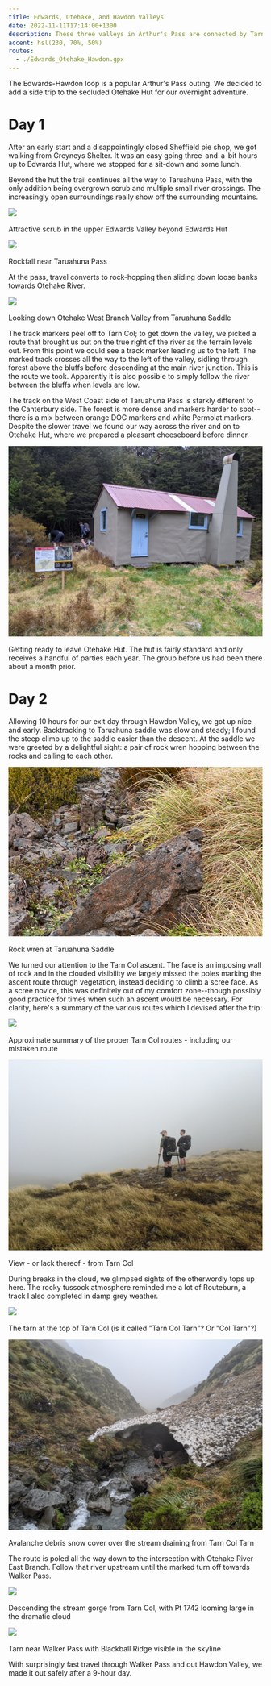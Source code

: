 ```yaml
---
title: Edwards, Otehake, and Hawdon Valleys
date: 2022-11-11T17:14:00+1300
description: These three valleys in Arthur's Pass are connected by Tarn Col and straddle the border between Cantebury and the West Coast
accent: hsl(230, 70%, 50%)
routes:
  - ./Edwards_Otehake_Hawdon.gpx
---
```


The Edwards-Hawdon loop is a popular Arthur's Pass outing. We decided to add a side trip to the secluded Otehake Hut for our overnight adventure.

# Day 1

After an early start and a disappointingly closed Sheffield pie shop, we got walking from Greyneys Shelter. It was an easy going three-and-a-bit hours up to Edwards Hut, where we stopped for a sit-down and some lunch.

Beyond the hut the trail continues all the way to Taruahuna Pass, with the only addition being overgrown scrub and multiple small river crossings. The increasingly open surroundings really show off the surrounding mountains.

![](./DSC00823.jpg)

<figcaption>Attractive scrub in the upper Edwards Valley beyond Edwards Hut</figcaption>

![](./DSC00832.jpg)

<figcaption>Rockfall near Taruahuna Pass</figcaption>

At the pass, travel converts to rock-hopping then sliding down loose banks towards Otehake River.

![](./DSC00837-Pano.jpg)

<figcaption>Looking down Otehake West Branch Valley from Taruahuna Saddle</figcaption>

The track markers peel off to Tarn Col; to get down the valley, we picked a route that brought us out on the true right of the river as the terrain levels out. From this point we could see a track marker leading us to the left. The marked track crosses all the way to the left of the valley, sidling through forest above the bluffs before descending at the main river junction. This is the route we took. Apparently it is also possible to simply follow the river between the bluffs when levels are low.

The track on the West Coast side of Taruahuna Pass is starkly different to the Canterbury side. The forest is more dense and markers harder to spot--there is a mix between orange DOC markers and white Permolat markers. Despite the slower travel we found our way across the river and on to Otehake Hut, where we prepared a pleasant cheeseboard before dinner.

![](./PXL_20221111_175434484.jpg)

<figcaption>Getting ready to leave Otehake Hut. The hut is fairly standard and only receives a handful of parties each year. The group before us had been there about a month prior.</figcaption>

# Day 2

Allowing 10 hours for our exit day through Hawdon Valley, we got up nice and early. Backtracking to Taruahuna saddle was slow and steady; I found the steep climb up to the saddle easier than the descent. At the saddle we were greeted by a delightful sight: a pair of rock wren hopping between the rocks and calling to each other.

![](./DSC00862.jpg)

<figcaption>Rock wren at Taruahuna Saddle</figcaption>

We turned our attention to the Tarn Col ascent. The face is an imposing wall of rock and in the clouded visibility we largely missed the poles marking the ascent route through vegetation, instead deciding to climb a scree face. As a scree novice, this was definitely out of my comfort zone--though possibly good practice for times when such an ascent would be necessary. For clarity, here's a summary of the various routes which I devised after the trip:

![](./DSC00833.jpg)

<figcaption>Approximate summary of the proper Tarn Col routes - including our mistaken route</figcaption>

![](./PXL_20221111_215949664.jpg)

<figcaption>View - or lack thereof - from Tarn Col</figcaption>

During breaks in the cloud, we glimpsed sights of the otherwordly tops up here. The rocky tussock atmosphere reminded me a lot of Routeburn, a track I also completed in damp grey weather.

![](./DSC00867.jpg)

<figcaption>The tarn at the top of Tarn Col (is it called "Tarn Col Tarn"? Or "Col Tarn"?)</figcaption>

![](./PXL_20221111_222251654.jpg)

<figcaption>Avalanche debris snow cover over the stream draining from Tarn Col Tarn</figcaption>

The route is poled all the way down to the intersection with Otehake River East Branch. Follow that river upstream until the marked turn off towards Walker Pass.

![](./DSC00868.jpg)

<figcaption>Descending the stream gorge from Tarn Col, with Pt 1742 looming large in the dramatic cloud</figcaption>

![](./DSC00869.jpg)

<figcaption>Tarn near Walker Pass with Blackball Ridge visible in the skyline</figcaption>

With surprisingly fast travel through Walker Pass and out Hawdon Valley, we made it out safely after a 9-hour day.
